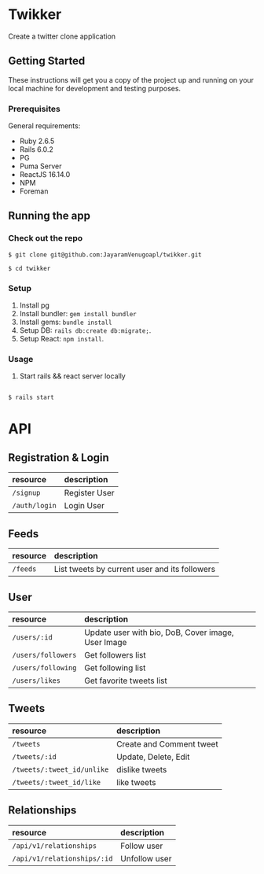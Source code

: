 # Twikker

Create a twitter clone application

## Getting Started

These instructions will get you a copy of the project up and running on your local machine for development and testing purposes.

### Prerequisites

General requirements:

- Ruby 2.6.5
- Rails 6.0.2
- PG
- Puma Server
- ReactJS 16.14.0
- NPM
- Foreman

## Running the app

### Check out the repo

```
$ git clone git@github.com:JayaramVenugoapl/twikker.git
```

```
$ cd twikker
```

### Setup

1. Install pg
2. Install bundler: `gem install bundler`
3. Install gems: `bundle install`
4. Setup DB: `rails db:create db:migrate;`.
5. Setup React: `npm install`.

### Usage

1. Start rails && react server locally

```

$ rails start

```

# API

## Registration & Login

| resource      | description   |
| :------------ | :------------ |
| `/signup`     | Register User |
| `/auth/login` | Login User    |

## Feeds

| resource | description                                   |
| :------- | :-------------------------------------------- |
| `/feeds` | List tweets by current user and its followers |

## User

| resource           | description                                        |
| :----------------- | :------------------------------------------------- |
| `/users/:id`       | Update user with bio, DoB, Cover image, User Image |
| `/users/followers` | Get followers list                                 |
| `/users/following` | Get following list                                 |
| `/users/likes`     | Get favorite tweets list                           |

## Tweets

| resource                   | description              |
| :------------------------- | :----------------------- |
| `/tweets`                  | Create and Comment tweet |
| `/tweets/:id`              | Update, Delete, Edit     |
| `/tweets/:tweet_id/unlike` | dislike tweets           |
| `/tweets/:tweet_id/like`   | like tweets              |

## Relationships

| resource                    | description   |
| :-------------------------- | :------------ |
| `/api/v1/relationships`     | Follow user   |
| `/api/v1/relationships/:id` | Unfollow user |
